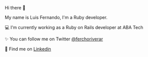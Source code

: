 Hi there 👋

My name is Luis Fernando, I'm a Ruby developer.

💻 I’m currently working as a Ruby on Rails developer at ABA Tech

✨ You can follow me on Twitter [@ferchoriverar](https://twitter.com/ferchoriverar)

💼 Find me on [Linkedin](https://www.linkedin.com/in/ferchoriverar/)


<!--
**FerchoRiveraR/ferchoriverar** is a ✨ _special_ ✨ repository because its `README.md` (this file) appears on your GitHub profile.

Here are some ideas to get you started:

- 🔭 I’m currently working on ...
- 🌱 I’m currently learning ...
- 👯 I’m looking to collaborate on ...
- 🤔 I’m looking for help with ...
- 💬 Ask me about ...
- 📫 How to reach me: ...
- 😄 Pronouns: ...
- ⚡ Fun fact: ...
-->
